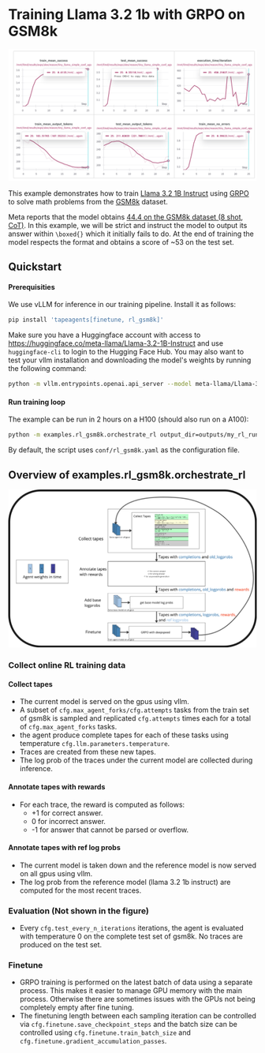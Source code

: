 # Training Llama 3.2 1b with GRPO on GSM8k

![learning curves](<learning_curves.png>)

This example demonstrates how to train [Llama 3.2 1B Instruct](https://huggingface.co/meta-llama/Llama-3.2-1B-Instruct) using [GRPO](https://arxiv.org/abs/2402.03300) to solve math problems from the [GSM8k](https://huggingface.co/datasets/openai/gsm8k) dataset.

Meta reports that the model obtains [44.4 on the GSM8k dataset (8 shot, CoT)](https://ai.meta.com/blog/llama-3-2-connect-2024-vision-edge-mobile-devices/). In this example, we will be strict and instruct the model to output its answer within `\boxed{}` which it initially fails to do. At the end of training the model respects the format and obtains a score of ~53 on the test set. 

## Quickstart

#### Prerequisities

We use vLLM for inference in our training pipeline. Install it as follows:

```bash
pip install 'tapeagents[finetune, rl_gsm8k]'
```

Make sure you have a Huggingface account with access to <https://huggingface.co/meta-llama/Llama-3.2-1B-Instruct> and use `huggingface-cli` to login to the Hugging Face Hub. You may also want to test your vllm installation and downloading the model's weights by running the following command:

```bash
python -m vllm.entrypoints.openai.api_server --model meta-llama/Llama-3.2-1B-Instruct --dtype bfloat16
```

#### Run training loop

The example can be run in 2 hours on a H100 (should also run on a A100):

```bash
python -m examples.rl_gsm8k.orchestrate_rl output_dir=outputs/my_rl_run
```

By default, the script uses `conf/rl_gsm8k.yaml` as the configuration file. 


## Overview of examples.rl_gsm8k.orchestrate_rl

![overview](overview.png)

### Collect online RL training data

#### Collect tapes

* The current model is served on the gpus using vllm.
* A subset of `cfg.max_agent_forks/cfg.attempts` tasks from the train set of gsm8k is sampled and replicated `cfg.attempts` times each for a total of `cfg.max_agent_forks` tasks.
* the agent produce complete tapes for each of these tasks using temperature `cfg.llm.parameters.temperature`.
* Traces are created from these new tapes.
* The log prob of the traces under the current model are collected during inference.

#### Annotate tapes with rewards

* For each trace, the reward is computed as follows:
  * +1 for correct answer.
  * 0 for incorrect answer.
  * -1 for answer that cannot be parsed or overflow.

#### Annotate tapes with ref log probs

* The current model is taken down and the reference model is now served on all gpus using vllm.
* The log prob from the reference model (llama 3.2 1b instruct) are computed for the most recent traces.

### Evaluation (Not shown in the figure)

* Every `cfg.test_every_n_iterations` iterations, the agent is evaluated with temperature 0 on the complete test set of gsm8k. No traces are produced on the test set.

### Finetune

* GRPO training is performed on the latest batch of data using a separate process. This makes it easier to manage GPU memory with the main process. Otherwise there are sometimes issues with the GPUs not being completely empty after fine tuning.
* The finetuning length between each sampling iteration can be controlled via `cfg.finetune.save_checkpoint_steps` and the batch size can be controlled using `cfg.finetune.train_batch_size` and `cfg.finetune.gradient_accumulation_passes`.
